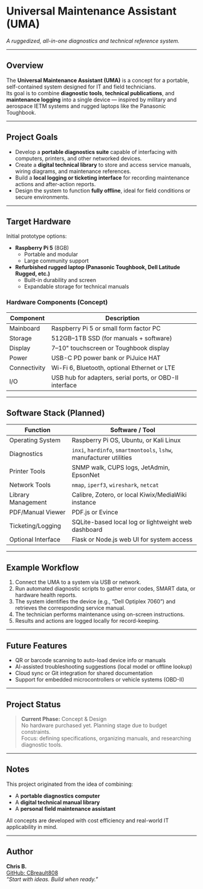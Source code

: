 # Universal Maintenance Assistant (UMA)
*A ruggedized, all-in-one diagnostics and technical reference system.*

---

## Overview
The **Universal Maintenance Assistant (UMA)** is a concept for a portable, self-contained system designed for IT and field technicians.  
Its goal is to combine **diagnostic tools**, **technical publications**, and **maintenance logging** into a single device — inspired by military and aerospace IETM systems and rugged laptops like the Panasonic Toughbook.

---

## Project Goals
- Develop a **portable diagnostics suite** capable of interfacing with computers, printers, and other networked devices.  
- Create a **digital technical library** to store and access service manuals, wiring diagrams, and maintenance references.  
- Build a **local logging or ticketing interface** for recording maintenance actions and after-action reports.  
- Design the system to function **fully offline**, ideal for field conditions or secure environments.

---

## Target Hardware
Initial prototype options:
- **Raspberry Pi 5** (8GB)
  - Portable and modular
  - Large community support
- **Refurbished rugged laptop (Panasonic Toughbook, Dell Latitude Rugged, etc.)**
  - Built-in durability and screen
  - Expandable storage for technical manuals

### Hardware Components (Concept)
| Component | Description |
|------------|-------------|
| Mainboard | Raspberry Pi 5 or small form factor PC |
| Storage | 512GB–1TB SSD (for manuals + software) |
| Display | 7–10" touchscreen or Toughbook display |
| Power | USB-C PD power bank or PiJuice HAT |
| Connectivity | Wi-Fi 6, Bluetooth, optional Ethernet or LTE |
| I/O | USB hub for adapters, serial ports, or OBD-II interface |

---

## Software Stack (Planned)
| Function | Software / Tool |
|-----------|----------------|
| Operating System | Raspberry Pi OS, Ubuntu, or Kali Linux |
| Diagnostics | `inxi`, `hardinfo`, `smartmontools`, `lshw`, manufacturer utilities |
| Printer Tools | SNMP walk, CUPS logs, JetAdmin, EpsonNet |
| Network Tools | `nmap`, `iperf3`, `wireshark`, `netcat` |
| Library Management | Calibre, Zotero, or local Kiwix/MediaWiki instance |
| PDF/Manual Viewer | PDF.js or Evince |
| Ticketing/Logging | SQLite-based local log or lightweight web dashboard |
| Optional Interface | Flask or Node.js web UI for system access |

---

## Example Workflow
1. Connect the UMA to a system via USB or network.  
2. Run automated diagnostic scripts to gather error codes, SMART data, or hardware health reports.  
3. The system identifies the device (e.g., “Dell Optiplex 7060”) and retrieves the corresponding service manual.  
4. The technician performs maintenance using on-screen instructions.  
5. Results and actions are logged locally for record-keeping.

---

## Future Features
- QR or barcode scanning to auto-load device info or manuals  
- AI-assisted troubleshooting suggestions (local model or offline lookup)  
- Cloud sync or Git integration for shared documentation  
- Support for embedded microcontrollers or vehicle systems (OBD-II)  

---

## Project Status
> **Current Phase:** Concept & Design  
> No hardware purchased yet. Planning stage due to budget constraints.  
> Focus: defining specifications, organizing manuals, and researching diagnostic tools.

---

## Notes
This project originated from the idea of combining:
- A **portable diagnostics computer**
- A **digital technical manual library**
- A **personal field maintenance assistant**

All concepts are developed with cost efficiency and real-world IT applicability in mind.

---

## Author
**Chris B.**  
[GitHub: CBreault808](https://github.com/CBreault808)  
*“Start with ideas. Build when ready.”*

